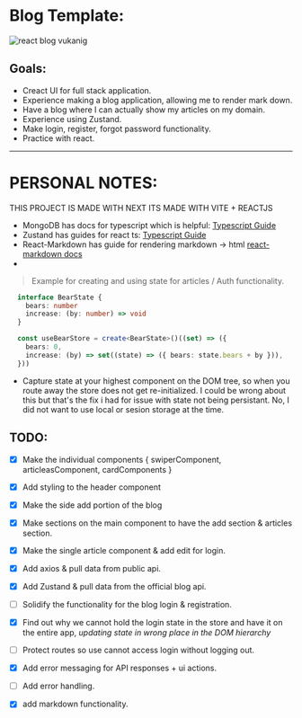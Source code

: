 # Blog Template:

![react blog vukanig](https://res.cloudinary.com/practicaldev/image/fetch/s--a0HUdKrl--/c_limit%2Cf_auto%2Cfl_progressive%2Cq_auto%2Cw_800/https://dev-to-uploads.s3.amazonaws.com/uploads/articles/pzr3dprepwhs53mo69xh.png)
## Goals:
- Creact UI for full stack application.
- Experience making a blog application, allowing me to render mark down.
- Have a blog where I can actually show my articles on my domain.
- Experience using Zustand.
- Make login, register, forgot password functionality.
- Practice with react.

---


# PERSONAL NOTES:
THIS PROJECT IS MADE WITH NEXT ITS MADE WITH VITE + REACTJS
- MongoDB has docs for typescript which is helpful: [Typescript Guide](https://www.mongodb.com/docs/drivers/node/current/fundamentals/typescript)
- Zustand has guides for react ts: [Typescript Guide](https://docs.pmnd.rs/zustand/guides/typescript)
- React-Markdown has guide for rendering markdown -> html [react-markdown docs](https://www.npmjs.com/package/react-markdown)
- 
> Example for creating and using state for articles / Auth functionality.
```typescript
  interface BearState {
    bears: number
    increase: (by: number) => void
  }

  const useBearStore = create<BearState>()((set) => ({
    bears: 0,
    increase: (by) => set((state) => ({ bears: state.bears + by })),
  }))
```
- Capture state at your highest component on the DOM tree, so when you route away the store does not get re-initialized. I could be wrong about this but that's the fix i had for issue with state not being persistant. No, I did not want to use local or sesion storage at the time.  


## TODO:

- [x] Make the individual components { swiperComponent, articleasComponent, cardComponents }
- [x] Add styling to the header component
- [x] Make the side add portion of the blog
- [x] Make sections on the main component to have the add section & articles section.
- [x] Make the single article component & add edit for login.  
- [x] Add axios & pull data from public api.
- [x] Add Zustand & pull data from the official blog api.
- [ ] Solidify the functionality for the blog login & registration.
- [x] Find out why we cannot hold the login state in the store and have it on the entire app, *updating state in wrong place in the DOM hierarchy*
- [ ] Protect routes so use cannot access login without logging out.
- [x] Add error messaging for API responses + ui actions.
- [ ] Add error handling.
- [x] add markdown functionality.

